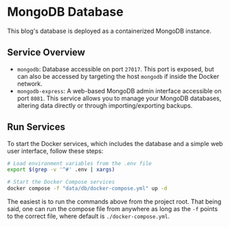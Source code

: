 # MongoDB Database

This blog's database is deployed as a containerized MongoDB instance.

## Service Overview

* `mongodb`: Database accessible on port `27017`. This port is exposed, but can also be accessed by targeting the host `mongodb` if inside the Docker network.
* `mongodb-express`: A web-based MongoDB admin interface accessible on port `8081`. This service allows you to manage your MongoDB databases, altering data directly or through importing/exporting backups.

## Run Services

To start the Docker services, which includes the database and a simple web user interface, follow these steps:

```bash
# Load environment variables from the .env file
export $(grep -v '^#' .env | xargs)

# Start the Docker Compose services
docker compose -f "data/db/docker-compose.yml" up -d
```

The easiest is to run the commands above from the project root. That being said, one can run the compose file from anywhere as long as the `-f` points to the correct file, where default is `./docker-compose.yml`.

